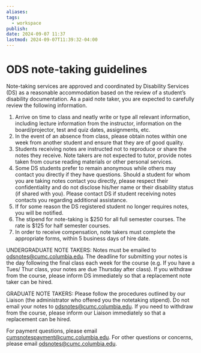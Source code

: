 ```yaml
---
aliases: 
tags:
  - workspace
publish: 
date: 2024-09-07 11:37
lastmod: 2024-09-07T11:39:32-04:00
---
```

# ODS note-taking guidelines

Note-taking services are approved and coordinated by Disability Services (DS) as a reasonable accommodation based on the review of a student’s disability documentation. As a paid note taker, you are expected to carefully review the following information.
1. Arrive on time to class and neatly write or type all relevant information, including lecture information from the instructor, information on the board/projector, test and quiz dates, assignments, etc.
 2. In the event of an absence from class, please obtain notes within one week from another student and ensure that they are of good quality. 
 3. Students receiving notes are instructed not to reproduce or share the notes they receive. Note takers are not expected to tutor, provide notes taken from course reading materials or other personal services.
 4. Some DS students prefer to remain anonymous while others may contact you directly if they have questions. Should a student for whom you are taking notes contact you directly, please respect their confidentiality and do not disclose his/her name or their disability status (if shared with you). Please contact DS if student receiving notes contacts you regarding additional assistance.
 5. If for some reason the DS registered student no longer requires notes, you will be notified.
6. The stipend for note-taking is $250 for all full semester courses. The rate is $125 for half semester courses.
7. In order to receive compensation, note takers must complete the appropriate forms, within 5 business days of hire date.

UNDERGRADUATE NOTE TAKERS: Notes must be emailed to odsnotes@cumc.columbia.edu. The deadline for submitting your notes is the day following the final class each week for the course (e.g. If you have a Tues/ Thur class, your notes are due Thursday after class). If you withdraw from the course, please inform DS immediately so that a replacement note taker can be hired.

GRADUATE NOTE TAKERS: Please follow the procedures outlined by our Liaison (the administrator who offered you the notetaking stipend). Do not email your notes to odsnotes@cumc.columbia.edu. If you need to withdraw from the course, please inform our Liaison immediately so that a replacement can be hired. 

For payment questions, please email cumsnotespayment@cumc.columbia.edu.
For other questions or concerns, please email odsnotes@cumc.columbia.edu.